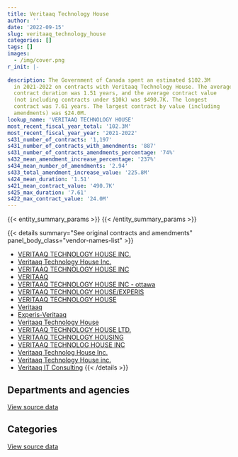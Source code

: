 ```yaml
---
title: Veritaaq Technology House
author: ''
date: '2022-09-15'
slug: veritaaq_technology_house
categories: []
tags: []
images:
  - /img/cover.png
r_init: |-
  
description: The Government of Canada spent an estimated $102.3M
  in 2021-2022 on contracts with Veritaaq Technology House. The average
  contract duration was 1.51 years, and the average contract value
  (not including contracts under $10k) was $490.7K. The longest
  contract was 7.61 years. The largest contract by value (including
  amendments) was $24.0M.
lookup_name: 'VERITAAQ TECHNOLOGY HOUSE'
most_recent_fiscal_year_total: '102.3M'
most_recent_fiscal_year_year: '2021-2022'
s431_number_of_contracts: '1,197'
s431_number_of_contracts_with_amendments: '887'
s431_number_of_contracts_amendments_percentage: '74%'
s432_mean_amendment_increase_percentage: '237%'
s434_mean_number_of_amendments: '2.94'
s433_total_amendment_increase_value: '225.8M'
s424_mean_duration: '1.51'
s421_mean_contract_value: '490.7K'
s425_max_duration: '7.61'
s422_max_contract_value: '24.0M'
---
```


<script src="/rmarkdown-libs/htmlwidgets/htmlwidgets.js"></script>
<link href="/rmarkdown-libs/datatables-css/datatables-crosstalk.css" rel="stylesheet" />
<script src="/rmarkdown-libs/datatables-binding/datatables.js"></script>
<script src="/rmarkdown-libs/jquery/jquery-3.6.0.min.js"></script>
<link href="/rmarkdown-libs/dt-core-bootstrap/css/dataTables.bootstrap.min.css" rel="stylesheet" />
<link href="/rmarkdown-libs/dt-core-bootstrap/css/dataTables.bootstrap.extra.css" rel="stylesheet" />
<script src="/rmarkdown-libs/dt-core-bootstrap/js/jquery.dataTables.min.js"></script>
<script src="/rmarkdown-libs/dt-core-bootstrap/js/dataTables.bootstrap.min.js"></script>
<link href="/rmarkdown-libs/crosstalk/css/crosstalk.min.css" rel="stylesheet" />
<script src="/rmarkdown-libs/crosstalk/js/crosstalk.min.js"></script>
<script src="/rmarkdown-libs/htmlwidgets/htmlwidgets.js"></script>
<link href="/rmarkdown-libs/datatables-css/datatables-crosstalk.css" rel="stylesheet" />
<script src="/rmarkdown-libs/datatables-binding/datatables.js"></script>
<script src="/rmarkdown-libs/jquery/jquery-3.6.0.min.js"></script>
<link href="/rmarkdown-libs/dt-core-bootstrap/css/dataTables.bootstrap.min.css" rel="stylesheet" />
<link href="/rmarkdown-libs/dt-core-bootstrap/css/dataTables.bootstrap.extra.css" rel="stylesheet" />
<script src="/rmarkdown-libs/dt-core-bootstrap/js/jquery.dataTables.min.js"></script>
<script src="/rmarkdown-libs/dt-core-bootstrap/js/dataTables.bootstrap.min.js"></script>
<link href="/rmarkdown-libs/crosstalk/css/crosstalk.min.css" rel="stylesheet" />
<script src="/rmarkdown-libs/crosstalk/js/crosstalk.min.js"></script>

{{< entity_summary_params >}}
{{< /entity_summary_params >}}

{{< details summary="See original contracts and amendments" panel_body_class="vendor-names-list" >}}
- [VERITAAQ TECHNOLOGY HOUSE INC.](https://search.open.canada.ca/en/ct/?sort=contract_value_f%20desc&page=1&search_text=%22VERITAAQ%20TECHNOLOGY%20HOUSE%20INC.%22)
- [Veritaaq Technology House Inc.](https://search.open.canada.ca/en/ct/?sort=contract_value_f%20desc&page=1&search_text=%22Veritaaq%20Technology%20House%20Inc.%22)
- [VERITAAQ TECHNOLOGY HOUSE INC](https://search.open.canada.ca/en/ct/?sort=contract_value_f%20desc&page=1&search_text=%22VERITAAQ%20TECHNOLOGY%20HOUSE%20INC%22)
- [VERITAAQ](https://search.open.canada.ca/en/ct/?sort=contract_value_f%20desc&page=1&search_text=%22VERITAAQ%22)
- [VERITAAQ TECHNOLOGY HOUSE INC - ottawa](https://search.open.canada.ca/en/ct/?sort=contract_value_f%20desc&page=1&search_text=%22VERITAAQ%20TECHNOLOGY%20HOUSE%20INC%20-%20ottawa%22)
- [VERITAAQ TECHNOLOGY HOUSE/EXPERIS](https://search.open.canada.ca/en/ct/?sort=contract_value_f%20desc&page=1&search_text=%22VERITAAQ%20TECHNOLOGY%20HOUSE%2fEXPERIS%22)
- [VERITAAQ TECHNOLOGY HOUSE](https://search.open.canada.ca/en/ct/?sort=contract_value_f%20desc&page=1&search_text=%22VERITAAQ%20TECHNOLOGY%20HOUSE%22)
- [Veritaaq](https://search.open.canada.ca/en/ct/?sort=contract_value_f%20desc&page=1&search_text=%22Veritaaq%22)
- [Experis-Veritaaq](https://search.open.canada.ca/en/ct/?sort=contract_value_f%20desc&page=1&search_text=%22Experis-Veritaaq%22)
- [Veritaaq Technology House](https://search.open.canada.ca/en/ct/?sort=contract_value_f%20desc&page=1&search_text=%22Veritaaq%20Technology%20House%22)
- [VERITAAQ TECHNOLOGY HOUSE LTD.](https://search.open.canada.ca/en/ct/?sort=contract_value_f%20desc&page=1&search_text=%22VERITAAQ%20TECHNOLOGY%20HOUSE%20LTD.%22)
- [VERITAAQ TECHNOLOGY HOUSING](https://search.open.canada.ca/en/ct/?sort=contract_value_f%20desc&page=1&search_text=%22VERITAAQ%20TECHNOLOGY%20HOUSING%22)
- [VERITAAQ TECHNOLOG HOUSE INC](https://search.open.canada.ca/en/ct/?sort=contract_value_f%20desc&page=1&search_text=%22VERITAAQ%20TECHNOLOG%20HOUSE%20INC%22)
- [Veritaaq Technolog House Inc.](https://search.open.canada.ca/en/ct/?sort=contract_value_f%20desc&page=1&search_text=%22Veritaaq%20Technolog%20House%20Inc.%22)
- [Veritaaq Technology House inc.](https://search.open.canada.ca/en/ct/?sort=contract_value_f%20desc&page=1&search_text=%22Veritaaq%20Technology%20House%20inc.%22)
- [Veritaaq IT Consulting](https://search.open.canada.ca/en/ct/?sort=contract_value_f%20desc&page=1&search_text=%22Veritaaq%20IT%20Consulting%22)
{{< /details >}}

## Departments and agencies

<div id="htmlwidget-1" style="width:100%;height:auto;" class="datatables html-widget"></div>
<script type="application/json" data-for="htmlwidget-1">{"x":{"style":"bootstrap","filter":"none","vertical":false,"data":[["<a href=\"/departments/aafc-aac/\">Agriculture and Agri-Food Canada<\/a>","<a href=\"/departments/cbsa-asfc/\">Canada Border Services Agency<\/a>","<a href=\"/departments/cic/\">Immigration, Refugees and Citizenship Canada<\/a>","<a href=\"/departments/cihr-irsc/\">Canadian Institutes of Health Research<\/a>","<a href=\"/departments/cra-arc/\">Canada Revenue Agency<\/a>","<a href=\"/departments/csc-scc/\">Correctional Service of Canada<\/a>","<a href=\"/departments/dfatd-maecd/\">Global Affairs Canada<\/a>","<a href=\"/departments/dfo-mpo/\">Fisheries and Oceans Canada<\/a>","<a href=\"/departments/dnd-mdn/\">National Defence<\/a>","<a href=\"/departments/ec/\">Environment and Climate Change Canada<\/a>","<a href=\"/departments/elections/\">Elections Canada<\/a>","<a href=\"/departments/esdc-edsc/\">Employment and Social Development Canada<\/a>","<a href=\"/departments/hc-sc/\">Health Canada<\/a>","<a href=\"/departments/ic/\">Innovation, Science and Economic Development Canada<\/a>","<a href=\"/departments/irb-cisr/\">Immigration and Refugee Board of Canada<\/a>","<a href=\"/departments/nrcan-rncan/\">Natural Resources Canada<\/a>","<a href=\"/departments/nserc-crsng/\">Natural Sciences and Engineering Research Council of Canada<\/a>","<a href=\"/departments/nsira-ossnr/\">National Security and Intelligence Review Agency<\/a>","<a href=\"/departments/osfi-bsif/\">Office of the Superintendent of Financial Institutions Canada<\/a>","<a href=\"/departments/pc/\">Parks Canada<\/a>","<a href=\"/departments/rcmp-grc/\">Royal Canadian Mounted Police<\/a>","<a href=\"/departments/ssc-spc/\">Shared Services Canada<\/a>","<a href=\"/departments/statcan/\">Statistics Canada<\/a>","<a href=\"/departments/tc/\">Transport Canada<\/a>"],[1310161.96,9238062.2,11862841.45,null,22437878.23,null,4148509.02,67805.09,857572.31,33309.89,484340.87,670028.98,1329712.66,5579972.67,413606.86,1117128.95,11907.28,null,2957034.6,161359.05,310796.98,11478397.97,null,208327.7],[1305083.26,12418299.99,12902924.88,null,27384209.67,null,2573695.95,null,1225395.98,304785.49,240997.74,1897686.27,1480768.05,5482919.45,473145.04,1588072.45,65045.72,null,4036923.82,null,167962.19,6733606.56,null,158553.19],[1237826.46,8887472.63,13877842.52,14125,32741243.28,null,2630565.72,null,1483125.8,303952.74,196533.08,2677267.86,3413921.47,3439989.46,98310,2051556.56,null,null,3117234.73,null,536181.18,4807866.62,null,538996.99],[2627302.05,7297784.78,18623828.13,null,35214176.78,3102066.06,2688648.93,2931.83,1478732.99,303952.74,253479.07,2039929.83,3378583.24,3885901.22,null,1617348.75,null,58791.12,4602775.85,null,569248.38,12997045.82,999562.93,568392.82]],"container":"<table class=\"table table-striped table-hover row-border order-column display\">\n  <thead>\n    <tr>\n      <th>Department<\/th>\n      <th>2018-2019<\/th>\n      <th>2019-2020<\/th>\n      <th>2020-2021<\/th>\n      <th>2021-2022<\/th>\n    <\/tr>\n  <\/thead>\n<\/table>","options":{"order":[[4,"desc"]],"pageLength":10,"autoWidth":true,"columnDefs":[{"targets":1,"render":"function(data, type, row, meta) {\n    return type !== 'display' ? data : DTWidget.formatCurrency(data, \"$\", 2, 3, \",\", \".\", true, null);\n  }"},{"targets":2,"render":"function(data, type, row, meta) {\n    return type !== 'display' ? data : DTWidget.formatCurrency(data, \"$\", 2, 3, \",\", \".\", true, null);\n  }"},{"targets":3,"render":"function(data, type, row, meta) {\n    return type !== 'display' ? data : DTWidget.formatCurrency(data, \"$\", 2, 3, \",\", \".\", true, null);\n  }"},{"targets":4,"render":"function(data, type, row, meta) {\n    return type !== 'display' ? data : DTWidget.formatCurrency(data, \"$\", 2, 3, \",\", \".\", true, null);\n  }"},{"width":"16%","targets":[1,2,3,4]},{"className":"dt-right","targets":[1,2,3,4]}],"orderClasses":false}},"evals":["options.columnDefs.0.render","options.columnDefs.1.render","options.columnDefs.2.render","options.columnDefs.3.render"],"jsHooks":[]}</script>
<p class="text-right">
<a href="https://github.com/GoC-Spending/contracts-data/tree/main/data/out/vendors/veritaaq_technology_house/summary_by_fiscal_year_by_department.csv" class="source-data-link btn btn-link">View source data</a>
</p>

## Categories

<div id="htmlwidget-2" style="width:100%;height:auto;" class="datatables html-widget"></div>
<script type="application/json" data-for="htmlwidget-2">{"x":{"style":"bootstrap","filter":"none","vertical":false,"data":[["<a href=\"/categories/defence/\">Defence<\/a>","<a href=\"/categories/professional_services/\">Professional services<\/a>","<a href=\"/categories/information_technology/\">Information technology<\/a>","<a href=\"/categories/human_capital/\">Human capital<\/a>"],[857572.31,1126143.61,72695038.79,null],[1225395.98,1313205.81,77901473.91,null],[1175822.3,1883152.04,78995037.76,null],[1478732.99,2158340.94,98509298.5,164110.89]],"container":"<table class=\"table table-striped table-hover row-border order-column display\">\n  <thead>\n    <tr>\n      <th>Category<\/th>\n      <th>2018-2019<\/th>\n      <th>2019-2020<\/th>\n      <th>2020-2021<\/th>\n      <th>2021-2022<\/th>\n    <\/tr>\n  <\/thead>\n<\/table>","options":{"order":[[4,"desc"]],"dom":"t","pageLength":30,"autoWidth":true,"columnDefs":[{"targets":1,"render":"function(data, type, row, meta) {\n    return type !== 'display' ? data : DTWidget.formatCurrency(data, \"$\", 2, 3, \",\", \".\", true, null);\n  }"},{"targets":2,"render":"function(data, type, row, meta) {\n    return type !== 'display' ? data : DTWidget.formatCurrency(data, \"$\", 2, 3, \",\", \".\", true, null);\n  }"},{"targets":3,"render":"function(data, type, row, meta) {\n    return type !== 'display' ? data : DTWidget.formatCurrency(data, \"$\", 2, 3, \",\", \".\", true, null);\n  }"},{"targets":4,"render":"function(data, type, row, meta) {\n    return type !== 'display' ? data : DTWidget.formatCurrency(data, \"$\", 2, 3, \",\", \".\", true, null);\n  }"},{"width":"16%","targets":[1,2,3,4]},{"className":"dt-right","targets":[1,2,3,4]}],"orderClasses":false,"lengthMenu":[10,25,30,50,100]}},"evals":["options.columnDefs.0.render","options.columnDefs.1.render","options.columnDefs.2.render","options.columnDefs.3.render"],"jsHooks":[]}</script>
<p class="text-right">
<a href="https://github.com/GoC-Spending/contracts-data/tree/main/data/out/vendors/veritaaq_technology_house/summary_by_fiscal_year_by_category.csv" class="source-data-link btn btn-link">View source data</a>
</p>
